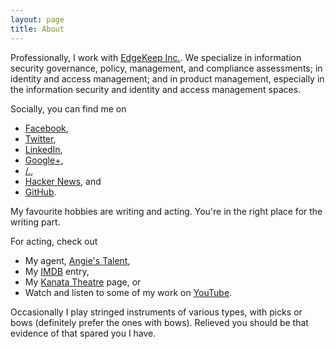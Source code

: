 ```yaml
---
layout: page
title: About
---
```


Professionally, I work with [EdgeKeep Inc.](http://www.edgekeep.com). We specialize in information security governance, policy, management, and compliance assessments; in identity and access management; and in product management, especially in the information security and identity and access management spaces.

Socially, you can find me on

* [Facebook](http://www.facebook.com/PeterWhittaker),
* [Twitter](http://twitter.com/EdgeKeep),
* [LinkedIn](http://www.linkedin.com/in/PeterWhittaker),
* [Google+](https://plus.google.com/+PeterWhittaker),
* [/.](http://slashdot.org/~myvirtualid/), 
* [Hacker News](https://news.ycombinator.com/user?id=PeterWhittaker), and
* [GitHub](http://github.com/PeterWhittaker).

My favourite hobbies are writing and acting. You're in the right place for the writing part.

For acting, check out

* My agent, [Angie's Talent](http://www.angiesmodels.com/Portfolio/Models/Talent/Men/783249/Peter_Whittaker),
* My [IMDB](http://www.imdb.com/name/nm3945839/) entry,
* My [Kanata Theatre](http://kanatatheatre.com/Archive/actors/w/whittpet.htm) page, or
* Watch and listen to some of my work on [YouTube](http://www.youtube.com/playlist?list=PL5faqvscfwfocIuqoCFlb_Zn048YFGm4y).

Occasionally I play stringed instruments of various types, with picks or bows (definitely prefer the ones with bows). Relieved you should be that evidence of that spared you I have.

